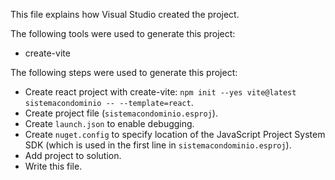 This file explains how Visual Studio created the project.

The following tools were used to generate this project:
- create-vite

The following steps were used to generate this project:
- Create react project with create-vite: `npm init --yes vite@latest sistemacondominio -- --template=react`.
- Create project file (`sistemacondominio.esproj`).
- Create `launch.json` to enable debugging.
- Create `nuget.config` to specify location of the JavaScript Project System SDK (which is used in the first line in `sistemacondominio.esproj`).
- Add project to solution.
- Write this file.
